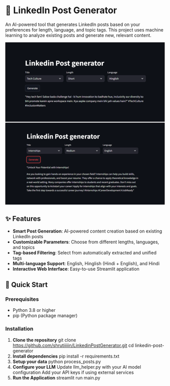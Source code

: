 # 🚀 LinkedIn Post Generator

An AI-powered tool that generates LinkedIn posts based on your preferences for length, language, and topic tags. This project uses machine learning to analyze existing posts and generate new, relevant content.

![LinkedIn Post Generator](images/linkedin_post.png) 
![Try it out yourself!](<images/linkedin post_internship.png>)

## ✨ Features

- **Smart Post Generation**: AI-powered content creation based on existing LinkedIn posts
- **Customizable Parameters**: Choose from different lengths, languages, and topics
- **Tag-based Filtering**: Select from automatically extracted and unified tags
- **Multi-language Support**: English, Hinglish (Hindi + English), and Hindi
- **Interactive Web Interface**: Easy-to-use Streamlit application

## 🚀 Quick Start

### Prerequisites

- Python 3.8 or higher
- pip (Python package manager)

### Installation

1. **Clone the repository**
   git clone https://github.com/shrutiiiiin/LinkedinPostGenerator.git
   cd linkedin-post-generator
2. **Install dependencies**
   pip install -r requirements.txt
3. **Setup your data**
    python process_posts.py
4. **Configure your LLM**
    Update llm_helper.py with your AI model configuration
    Add your API keys if using external services
5. **Run the Application**
    streamlit run main.py